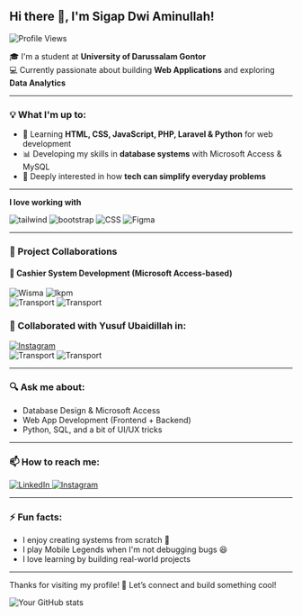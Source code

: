 <h2> Hi there 👋, I'm Sigap Dwi Aminullah! </h2>

![Profile Views](https://komarev.com/ghpvc/?username=think-ness&label=Profile_Views&color=07C160&style=for-the-badge)


🎓 I'm a student at **University  of Darussalam Gontor**  
💻 Currently passionate about building **Web Applications** and exploring **Data Analytics**

---

### 💡 What I'm up to:
- 🌱 Learning **HTML, CSS, JavaScript, PHP, Laravel & Python** for web development
- 📊 Developing my skills in **database systems** with Microsoft Access & MySQL
- 🧠 Deeply interested in how **tech can simplify everyday problems**

---

**I love working with**

<div display="flex">
  <img src="https://img.shields.io/badge/Tailwind-%2320232a.svg?style=for-the-badge&logo=tailwindcss&logoColor=%2361DAFB" alt="tailwind"/>
  <img src="https://img.shields.io/badge/Bootstrap-%23007ACC.svg?style=for-the-badge&logo=bootstrap&logoColor=white" alt="bootstrap"/>
  <img src="https://img.shields.io/badge/css3-%231572B6.svg?style=for-the-badge&logo=css3&logoColor=white" alt="CSS"/>
  <img src="https://img.shields.io/badge/Figma-F24E1E.svg?style=for-the-badge&logo=figma&logoColor=white" alt="Figma"/>
</div>

---

### 🤝 Project Collaborations

#### 🧾 **Cashier System Development (Microsoft Access-based)**
<div display="flex">
    <img src="https://img.shields.io/badge/1.-💼_Wisma_Darussalam-blue" alt="Wisma"/>
    <img src="https://img.shields.io/badge/2.-🏢_Kantor_IKPM_Gontor-green" alt="Ikpm"/>
</div>
<div display="flex">
      <img src="https://img.shields.io/badge/3.-🚐_Latansa_Transport-red" alt="Transport"/>
      <img src="https://img.shields.io/badge/4.-☎️_Wartel_Gontor_3-white" alt="Transport"/>
</div>

  <div display="flex">
    <h3>👥 Collaborated with Yusuf Ubaidillah in: </h3>
    <a href="https://www.instagram.com/yusoefubaidillah">
      <img src="https://img.shields.io/badge/@yusoefubaidillah-%231DA1F2.svg?style=for-the-badge&logo=instagram&logoColor=white" alt="Instagram"/>
    </a>
  </div>
  <div>
      <img src="https://img.shields.io/badge/1.-📸_Bagian_Fotografi-red" alt="Transport"/>
      <img src="https://img.shields.io/badge/2.-🛍️_Koperasi_Pelajar-white" alt="Transport"/>
    
  </div>

---

### 🔍 Ask me about:
- Database Design & Microsoft Access
- Web App Development (Frontend + Backend)
- Python, SQL, and a bit of UI/UX tricks

---

### 📫 How to reach me:

<div display="flex">
  <a href="https://www.linkedin.com/in/sigap-dwi-aminullah/">
    <img src="https://img.shields.io/badge/linkedin-%230077B5.svg?style=for-the-badge&logo=linkedin&logoColor=white" alt="LinkedIn"/>
  </a>
  <a href="https://instagram.com/sigap_dwi96">
    <img src="https://img.shields.io/badge/@sigap_dwi96-%231DA1F2.svg?style=for-the-badge&logo=instagram&logoColor=white" alt="Instagram"/>
  </a>
</div>

---

### ⚡ Fun facts:
- I enjoy creating systems from scratch 💾  
- I play Mobile Legends when I'm not debugging bugs 😆  
- I love learning by building real-world projects

---

Thanks for visiting my profile! 🤝 Let’s connect and build something cool!

![Your GitHub stats](https://github-readme-stats.vercel.app/api?username=think-ness&show_icons=true&theme=darkblue)

